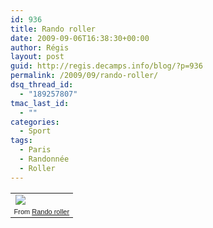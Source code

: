 ```yaml
---
id: 936
title: Rando roller
date: 2009-09-06T16:38:30+00:00
author: Régis
layout: post
guid: http://regis.decamps.info/blog/?p=936
permalink: /2009/09/rando-roller/
dsq_thread_id:
  - "189257807"
tmac_last_id:
  - ""
categories:
  - Sport
tags:
  - Paris
  - Randonnée
  - Roller
---
```

<table style="width:auto;">
  <tr>
    <td>
      <a href="http://picasaweb.google.com/lh/photo/wd0OYGBJFf_ahfHJ_sJrcw?authkey=Gv1sRgCJjlwtvyh9GskAE&#038;feat=embedwebsite"><img src="http://lh3.ggpht.com/_V9wavuJ6Kso/SrfH6GCz7qI/AAAAAAAAKEI/OphnIY5uVkE/s144/Photo-659.jpg" /></a>
    </td>
  </tr>
  
  <tr>
    <td style="font-family:arial,sans-serif; font-size:11px; text-align:right">
      From <a href="http://picasaweb.google.com/regis.decamps/RandoRoller?authkey=Gv1sRgCJjlwtvyh9GskAE&#038;feat=embedwebsite">Rando roller</a>
    </td>
  </tr>
</table>